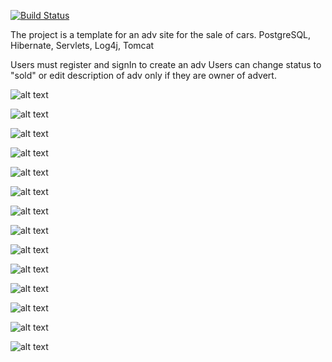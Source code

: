 [![Build Status](https://app.travis-ci.com/ikioresko/job4j_cars.svg?branch=master)](https://app.travis-ci.com/ikioresko/job4j_cars)

The project is a template for an adv site for the sale of cars.
PostgreSQL, Hibernate, Servlets, Log4j, Tomcat

Users must register and signIn to create an adv
Users can change status to "sold" or edit description of adv only if they are owner of advert.

![alt text](https://github.com/ikioresko/job4j_cars/blob/b8d85e538f0331764bf7e12b6ae5c876e31d7227/images/1.png)


![alt text](https://github.com/ikioresko/job4j_cars/blob/b8d85e538f0331764bf7e12b6ae5c876e31d7227/images/2.png)


![alt text](https://github.com/ikioresko/job4j_cars/blob/b8d85e538f0331764bf7e12b6ae5c876e31d7227/images/3.png)


![alt text](https://github.com/ikioresko/job4j_cars/blob/b8d85e538f0331764bf7e12b6ae5c876e31d7227/images/4.png)


![alt text](https://github.com/ikioresko/job4j_cars/blob/b8d85e538f0331764bf7e12b6ae5c876e31d7227/images/5.png)


![alt text](https://github.com/ikioresko/job4j_cars/blob/b8d85e538f0331764bf7e12b6ae5c876e31d7227/images/6.png)


![alt text](https://github.com/ikioresko/job4j_cars/blob/b8d85e538f0331764bf7e12b6ae5c876e31d7227/images/7.png)


![alt text](https://github.com/ikioresko/job4j_cars/blob/b8d85e538f0331764bf7e12b6ae5c876e31d7227/images/8.png)


![alt text](https://github.com/ikioresko/job4j_cars/blob/b8d85e538f0331764bf7e12b6ae5c876e31d7227/images/9.png)


![alt text](https://github.com/ikioresko/job4j_cars/blob/b8d85e538f0331764bf7e12b6ae5c876e31d7227/images/10.png)


![alt text](https://github.com/ikioresko/job4j_cars/blob/b8d85e538f0331764bf7e12b6ae5c876e31d7227/images/11.png)


![alt text](https://github.com/ikioresko/job4j_cars/blob/b8d85e538f0331764bf7e12b6ae5c876e31d7227/images/12.png)


![alt text](https://github.com/ikioresko/job4j_cars/blob/b8d85e538f0331764bf7e12b6ae5c876e31d7227/images/13.png)


![alt text](https://github.com/ikioresko/job4j_cars/blob/b8d85e538f0331764bf7e12b6ae5c876e31d7227/images/14.png)